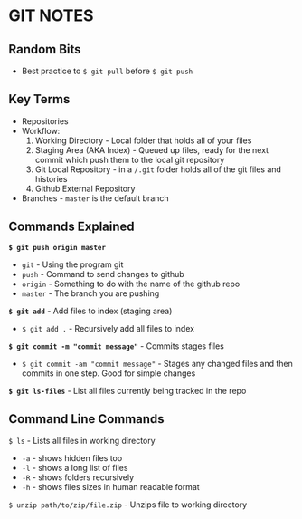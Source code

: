 # GIT NOTES

## Random Bits

- Best practice to `$ git pull` before `$ git push`

## Key Terms
- Repositories
- Workflow:
  1. Working Directory - Local folder that holds all of your files
  2. Staging Area (AKA Index) - Queued up files, ready for the next commit which push them to the local git repository 
  3. Git Local Repository - in a `/.git` folder holds all of the git files and histories
  4. Github External Repository
- Branches - `master` is the default branch

## Commands Explained

**`$ git push origin master`**
- `git` - Using the program git
- `push` - Command to send changes to github
- `origin` - Something to do with the name of the github repo
- `master` - The branch you are pushing

**`$ git add`** - Add files to index (staging area)
- `$ git add .` - Recursively add all files to index

**`$ git commit -m "commit message"`** - Commits stages files
- `$ git commit -am "commit message"` - Stages any changed files and then commits in one step. Good for simple changes

**`$ git ls-files`** - List all files currently being tracked in the repo

## Command Line Commands
`$ ls` - Lists all files in working directory
- `-a` - shows hidden files too
- `-l` - shows a long list of files
- `-R` - shows folders recursively
- `-h` - shows files sizes in human readable format 

`$ unzip path/to/zip/file.zip` - Unzips file to working directory